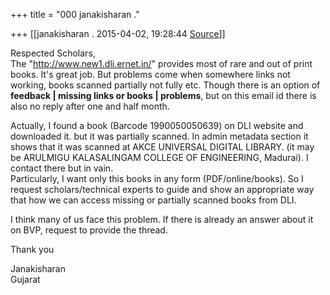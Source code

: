 +++
title = "000 janakisharan ."

+++
[[janakisharan .	2015-04-02, 19:28:44 [Source](https://groups.google.com/g/samskrita/c/14az-UgKzG8)]]



Respected Scholars,  
The "<http://www.new1.dli.ernet.in/>" provides most of rare and out of print books. It's great job. But problems come when somewhere links not working, books scanned partially not fully etc. Though there is an option of **feedback \| missing links or books \| problems**, but on this email id there is also no reply after one and half month.  
  
Actually, I found a book (Barcode 1990050050639) on DLI website and downloaded it. but it was partially scanned. In admin metadata section it shows that it was scanned at AKCE UNIVERSAL DIGITAL LIBRARY. (it may be ARULMIGU KALASALINGAM COLLEGE OF ENGINEERING, Madurai). I contact there but in vain.  
Particularly, I want only this books in any form (PDF/online/books). So I request scholars/technical experts to guide and show an appropriate way that how we can access missing or partially scanned books from DLI.  
  
I think many of us face this problem. If there is already an answer about it on BVP, request to provide the thread.  
  
Thank you  
  
Janakisharan  
Gujarat

